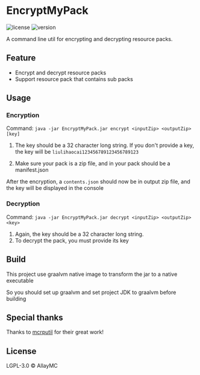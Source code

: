 # EncryptMyPack

![license](https://img.shields.io/badge/License-LGPL_3.0-blue.svg)
![version](https://img.shields.io/badge/Version-1.0.0-green.svg)

A command line util for encrypting and decrypting resource packs.

## Feature
 - Encrypt and decrypt resource packs
 - Support resource pack that contains sub packs

## Usage

### Encryption

Command: `java -jar EncryptMyPack.jar encrypt <inputZip> <outputZip> [key]`

1. The key should be a 32 character long string. If you don't provide a key, the key will be `liulihaocai123456789123456789123`

2. Make sure your pack is a zip file, and in your pack should be a manifest.json

After the encryption, a `contents.json` should now be in output zip file, and the key will be displayed in the console

### Decryption

Command: `java -jar EncryptMyPack.jar decrypt <inputZip> <outputZip> <key>`

1. Again, the key should be a 32 character long string.
2. To decrypt the pack, you must provide its key

## Build

This project use graalvm native image to transform the jar to a native executable

So you should set up graalvm and set project JDK to graalvm before building

## Special thanks

Thanks to [mcrputil](https://github.com/valaphee/mcrputil) for their great work!

## License
LGPL-3.0 © AllayMC